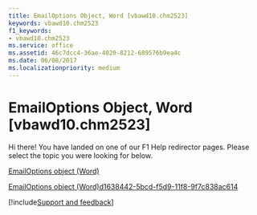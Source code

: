 ```yaml
---
title: EmailOptions Object, Word [vbawd10.chm2523]
keywords: vbawd10.chm2523
f1_keywords:
- vbawd10.chm2523
ms.service: office
ms.assetid: 46c7dcc4-36ae-4020-8212-689576b9ea4c
ms.date: 06/08/2017
ms.localizationpriority: medium
---
```



# EmailOptions Object, Word [vbawd10.chm2523]

Hi there! You have landed on one of our F1 Help redirector pages. Please select the topic you were looking for below.

[EmailOptions object (Word)](https://msdn.microsoft.com/library/41fefa03-c993-e218-0f92-0cf30c0bfbd4%28Office.15%29.aspx)

[EmailOptions object (Word)d1638442-5bcd-f5d9-11f8-9f7c838ac614](https://msdn.microsoft.com/library/d1638442-5bcd-f5d9-11f8-9f7c838ac614%28Office.15%29.aspx)

[!include[Support and feedback](~/includes/feedback-boilerplate.md)]